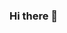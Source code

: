 ### Hi there 👋

<!--
**rajel89/rajel89** is a ✨ _special_ ✨ repository because its `README.md` (this file) appears on your GitHub profile.

Here are some ideas to get you started:

- 🔭 I’m currently working on building a full-stack project using MERN and MEAN...
- 🌱 I’m currently learning MongoDB...
- 👯 I’m looking to collaborate on any MERN related projects...
- 🤔 I’m looking for help with becoming a better developer...
- 💬 Ask me about where and what my plans are moving forward...
- 📫 How to reach me: ...
- 😄 Pronouns: ...
- ⚡ Fun fact: ...
-->

